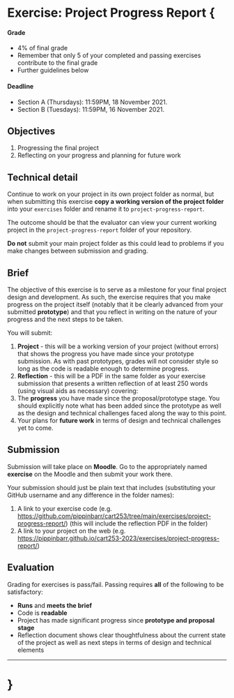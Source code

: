 # Exercise: Project Progress Report {

#### Grade

- 4% of final grade
- Remember that only 5 of your completed and passing exercises contribute to the final grade
- Further guidelines below

#### Deadline

- Section A (Thursdays): 11:59PM, 18 November 2021.
- Section B (Tuesdays): 11:59PM, 16 November 2021.

## Objectives

1. Progressing the final project
2. Reflecting on your progress and planning for future work

## Technical detail

Continue to work on your project in its own project folder as normal, but when submitting this exercise **copy a working version of the project folder** into your `exercises` folder and rename it to `project-progress-report`.

The outcome should be that the evaluator can view your current working project in the `project-progress-report` folder of your repository.

**Do not** submit your main project folder as this could lead to problems if you make changes between submission and grading.

## Brief

The objective of this exercise is to serve as a milestone for your final project design and development. As such, the exercise requires that you make progress on the project itself (notably that it be clearly advanced from your submitted **prototype**) and that you reflect in writing on the nature of your progress and the next steps to be taken.

You will submit:

1. **Project** - this will be a working version of your project (without errors) that shows the progress you have made since your prototype submission. As with past prototypes, grades will not consider style so long as the code is readable enough to determine progress.
2. **Reflection** - this will be a PDF in the same folder as your exercise submission that presents a written reflection of at least 250 words (using visual aids as necessary) covering:
1. The **progress** you have made since the proposal/prototype stage. You should explicitly note what has been added since the prototype as well as the design and technical challenges faced along the way to this point.
2. Your plans for **future work** in terms of design and technical challenges yet to come.

## Submission

Submission will take place on **Moodle**. Go to the appropriately named **exercise** on the Moodle and then submit your work there.

Your submission should just be plain text that includes (substituting your GitHub username and any difference in the folder names):

1. A link to your exercise code (e.g. <https://github.com/pippinbarr/cart253/tree/main/exercises/project-progress-report/>) (this will include the reflection PDF in the folder)
2. A link to your project on the web (e.g. <https://pippinbarr.github.io/cart253-2023/exercises/project-progress-report/>)

## Evaluation

Grading for exercises is pass/fail. Passing requires **all** of the following to be satisfactory:

- **Runs** and **meets the brief**
- Code is **readable**
- Project has made significant progress since **prototype and proposal stage**
- Reflection document shows clear thoughtfulness about the current state of the project as well as next steps in terms of design and technical elements

---

# }
